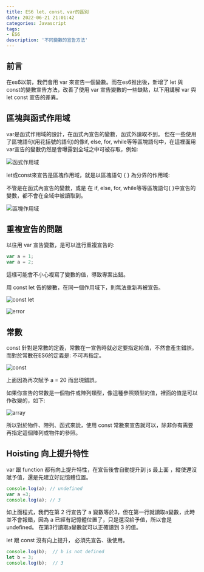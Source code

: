 ```yaml
---
title: ES6 let、const、var的區別
date: 2022-06-21 21:01:42
categories: Javascript
tags: 
- ES6
description: '不同變數的宣告方法'
---
```


## 前言

在es6以前，我們會用 var 來宣告一個變數。而在es6推出後，新增了 let 與 const的變數宣告方法，改善了使用 var 宣告變數的一些缺點，以下用講解 var 與 let const 宣告的差異。

## 區塊與函式作用域

var是函式作用域的設計，在函式內宣告的變數，函式外讀取不到。
但在一些使用了區塊語句(用花括號的語句)的像if, else, for, while等等區塊語句中，在這裡面用var宣告的變數仍然是會曝露到全域之中可被存取，例如:

![函式作用域](https://miro.medium.com/max/1178/1*iO1BqGOT_318PIkF8jjxJQ.png)

let或const來宣告是區塊作用域，就是以區塊語句 { } 為分界的作用域:

不管是在函式內宣告的變數，或是 在 if, else, for, while等等區塊語句{ }中宣告的變數，都不會在全域中被讀取到。

![區塊作用域](https://miro.medium.com/max/964/1*1IltRn_k3xANnY6fWcZW1A.png)

## 重複宣告的問題

以往用 var 宣告變數，是可以進行重複宣告的: 

``` js
var a = 1;
var a = 2;
```

這樣可能會不小心複寫了變數的值，導致專案出錯。

用 const let 告的變數，在同一個作用域下，則無法重新再被宣告。

![const let](https://miro.medium.com/max/440/1*06HErRPc-Jcyhazl3fuj7w.png)

![error](https://miro.medium.com/max/1286/1*zsSWcfXZBnj3Ap1D5JE7Pg.png)

## 常數

const 針對是常數的定義，常數在一宣告時就必定要指定給值，不然會產生錯誤。而對於常數在ES6的定義是: 不可再指定。

![const](https://miro.medium.com/max/1278/1*lpOInYC-ccAVD_dBcv5csg.png)

上面因為再次賦予 a = 20 而出現錯誤。

如果你宣告的常數是一個物件或陣列類型，像這種參照類型的值，裡面的值是可以作改變的，如下:

![array](https://miro.medium.com/max/336/1*IP1XW0OtYFB_Am976yXjNA.png)

所以對於物件、陣列、函式來說，使用 const 常數來宣告就可以，除非你有需要再指定這個陣列或物件的參照。

## Hoisting 向上提升特性

var 跟 function 都有向上提升特性，在宣告後會自動提升到 js 最上面 ，縱使還沒賦予值，還是先建立好記憶體位置。

``` js
console.log(a); // undefined
var a =3;
console.log(a); // 3
```

如上面程式，我們在第 2 行宣告了 a 變數等於3，但在第一行就讀取a變數，此時並不會報錯，因為 a 已經有記憶體位置了，只是還沒給予值，所以會是 undefined。 在第3行讀取a變數就可以正確讀到 3 的值。

let 跟 const 沒有向上提升， 必須先宣告、後使用。

``` js
console.log(b);  // b is not defined
let b = 3;
console.log(b);  // 3
```









